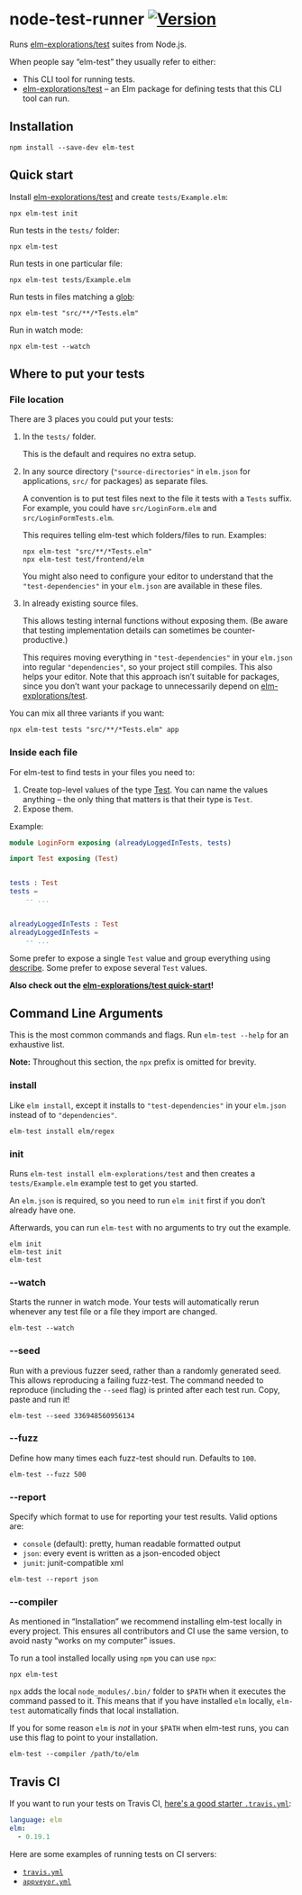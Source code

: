 # node-test-runner [![Version](https://img.shields.io/npm/v/elm-test.svg)](https://www.npmjs.com/package/elm-test)

Runs [elm-explorations/test] suites from Node.js.

When people say “elm-test” they usually refer to either:

- This CLI tool for running tests.
- [elm-explorations/test] – an Elm package for defining tests that this CLI tool can run.

[elm-explorations/test]: https://package.elm-lang.org/packages/elm-explorations/test/latest

## Installation

```
npm install --save-dev elm-test
```

## Quick start

Install [elm-explorations/test] and create `tests/Example.elm`:

    npx elm-test init

Run tests in the `tests/` folder:

    npx elm-test

Run tests in one particular file:

    npx elm-test tests/Example.elm

Run tests in files matching a [glob](https://github.com/isaacs/node-glob#glob-primer):

    npx elm-test "src/**/*Tests.elm"

Run in watch mode:

    npx elm-test --watch

## Where to put your tests

### File location

There are 3 places you could put your tests:

1.  In the `tests/` folder.

    This is the default and requires no extra setup.

2.  In any source directory (`"source-directories"` in `elm.json` for applications, `src/` for packages) as separate files.

    A convention is to put test files next to the file it tests with a `Tests` suffix. For example, you could have `src/LoginForm.elm` and `src/LoginFormTests.elm`.

    This requires telling elm-test which folders/files to run. Examples:

        npx elm-test "src/**/*Tests.elm"
        npx elm-test test/frontend/elm

    You might also need to configure your editor to understand that the `"test-dependencies"` in your `elm.json` are available in these files.

3.  In already existing source files.

    This allows testing internal functions without exposing them. (Be aware that testing implementation details can sometimes be counter-productive.)

    This requires moving everything in `"test-dependencies"` in your `elm.json` into regular `"dependencies"`, so your project still compiles. This also helps your editor. Note that this approach isn’t suitable for packages, since you don’t want your package to unnecessarily depend on [elm-explorations/test].

You can mix all three variants if you want:

    npx elm-test tests "src/**/*Tests.elm" app

### Inside each file

For elm-test to find tests in your files you need to:

1. Create top-level values of the type [Test](https://package.elm-lang.org/packages/elm-explorations/test/latest/Test#Test). You can name the values anything – the only thing that matters is that their type is `Test`.
2. Expose them.

Example:

```elm
module LoginForm exposing (alreadyLoggedInTests, tests)

import Test exposing (Test)


tests : Test
tests =
    -- ...


alreadyLoggedInTests : Test
alreadyLoggedInTests =
    -- ...
```

Some prefer to expose a single `Test` value and group everything using [describe](https://package.elm-lang.org/packages/elm-explorations/test/latest/Test#describe). Some prefer to expose several `Test` values.

**Also check out the [elm-explorations/test quick-start](https://github.com/elm-explorations/test#quick-start)!**

## Command Line Arguments

This is the most common commands and flags. Run `elm-test --help` for an exhaustive list.

**Note:** Throughout this section, the `npx` prefix is omitted for brevity.

### install

Like `elm install`, except it installs to `"test-dependencies"` in your `elm.json` instead of to `"dependencies"`.

    elm-test install elm/regex

### init

Runs `elm-test install elm-explorations/test` and then creates a `tests/Example.elm` example test to get you started.

An `elm.json` is required, so you need to run `elm init` first if you don’t already have one.

Afterwards, you can run `elm-test` with no arguments to try out the example.

    elm init
    elm-test init
    elm-test

### --watch

Starts the runner in watch mode. Your tests will automatically rerun whenever any test file or a file they import are changed.

    elm-test --watch

### --seed

Run with a previous fuzzer seed, rather than a randomly generated seed. This allows reproducing a failing fuzz-test. The command needed to reproduce (including the `--seed` flag) is printed after each test run. Copy, paste and run it!

    elm-test --seed 336948560956134

### --fuzz

Define how many times each fuzz-test should run. Defaults to `100`.

    elm-test --fuzz 500

### --report

Specify which format to use for reporting your test results. Valid options are:

- `console` (default): pretty, human readable formatted output
- `json`: every event is written as a json-encoded object
- `junit`: junit-compatible xml

<!---->

    elm-test --report json

### --compiler

As mentioned in “Installation” we recommend installing elm-test locally in every project. This ensures all contributors and CI use the same version, to avoid nasty “works on my computer” issues.

To run a tool installed locally using `npm` you can use `npx`:

    npx elm-test

`npx` adds the local `node_modules/.bin/` folder to `$PATH` when it executes the command passed to it. This means that if you have installed `elm` locally, `elm-test` automatically finds that local installation.

If you for some reason `elm` is _not_ in your `$PATH` when elm-test runs, you can use this flag to point to your installation.

    elm-test --compiler /path/to/elm

## Travis CI

If you want to run your tests on Travis CI, [here's a good starter `.travis.yml`](https://docs.travis-ci.com/user/languages/elm/):

```yml
language: elm
elm:
  - 0.19.1
```

Here are some examples of running tests on CI servers:

- [`travis.yml`](https://github.com/rtfeldman/elm-css/blob/master/.travis.yml)
- [`appveyor.yml`](https://github.com/rtfeldman/elm-css/blob/master/appveyor.yml)
